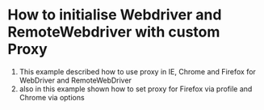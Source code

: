 How to initialise Webdriver and RemoteWebdriver with custom Proxy
==================

1. This example described how to use proxy in IE, Chrome and Firefox
for WebDriver and RemoteWebDriver 
3. also in this example shown how to set proxy for Firefox via profile and Chrome via options

